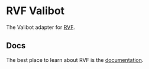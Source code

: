 # RVF Valibot

The Valibot adapter for [RVF](https://github.com/airjp73/remix-validated-form).

## Docs

The best place to learn about RVF is the [documentation](https://rvf-js.io).
